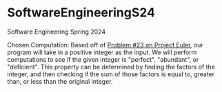# SoftwareEngineeringS24
Software Engineering Spring 2024

Chosen Computation: Based off of [Problem #23 on Project Euler](https://projecteuler.net/problem=23), our program will take in a positive integer as the input. We will perform computations to see if the given integer is "perfect", "abundant", or "deficient". This property can be determined by finding the factors of the integer, and then checking if the sum of those factors is equal to, greater than, or less than the original integer.



